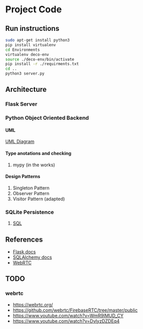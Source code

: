 # Project Code

## Run instructions

```bash
sudo apt-get install python3
pip install virtualenv
cd Environments
virtualenv deco-env
source ./deco-env/bin/activate
pip install -r ./requirments.txt
cd ..
python3 server.py
```

## Architecture

### Flask Server

### Python Object Oriented Backend

#### UML

[UML Diagram](https://raw.githubusercontent.com/FaizAther/GPR-Analytics/main/code/Design/gpr_uml.png)

#### Type anotations and checking

1. mypy (in the works)

#### Design Patterns

1. Singleton Pattern
2. Observer Pattern
3. Visitor Pattern (adapted)

### SQLite Persistence

1.  [SQL](https://github.com/FaizAther/GPR-Analytics/blob/main/code/Instution/Database/creation.sql)

## References

- [Flask docs](https://flask.palletsprojects.com/en/2.0.x/])
- [SQLAlchemy docs](https://docs-sqlalchemy.readthedocs.io/ko/latest/)
- [WebRTC](https://webrtc.org/)

## TODO

### webrtc

- <https://webrtc.org/>
- <https://github.com/webrtc/FirebaseRTC/tree/master/public>
- <https://www.youtube.com/watch?v=WmR9IMUD_CY>
- <https://www.youtube.com/watch?v=DvlyzDZDEq4>